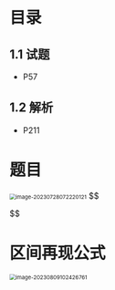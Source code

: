 # 目录



## 1.1 试题

* P57



## 1.2 解析

* P211



# 题目

<img src="https://cvp.oss-cn-shanghai.aliyuncs.com/picgo/202307280722220.png" alt="image-20230728072220121" style="zoom:67%;" />
$$

$$

# 区间再现公式

<img src="https://cvp.oss-cn-shanghai.aliyuncs.com/picgo/202308091024908.png" alt="image-20230809102426761" style="zoom: 67%;" />



# 
